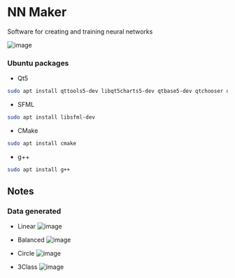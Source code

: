 # NN Maker

Software for creating and training neural networks 

![image](https://github.com/user-attachments/assets/7b9ef863-87f3-4481-9fe1-9c234f4cc593)

### Ubuntu packages
- Qt5
```bash
sudo apt install qttools5-dev libqt5charts5-dev qtbase5-dev qtchooser qt5-qmake qtbase5-dev-tools
```
- SFML
```bash
sudo apt install libsfml-dev
```
- CMake
```bash
sudo apt install cmake
```
- g++ 
```bash
sudo apt install g++
```

## Notes

### Data generated

- Linear
![image](https://github.com/user-attachments/assets/9527a4f3-2aab-48da-9fe6-63ecf2718afd)

- Balanced
![image](https://github.com/user-attachments/assets/56da518b-b8b9-46de-a0a3-0cbd86632119)

- Circle
![image](https://github.com/user-attachments/assets/5d62df5e-8fc9-4dfb-b1a6-4ff1838e0f85)

- 3Class
![image](https://github.com/user-attachments/assets/afce7af3-1e86-4253-9629-07afab6d4426)
